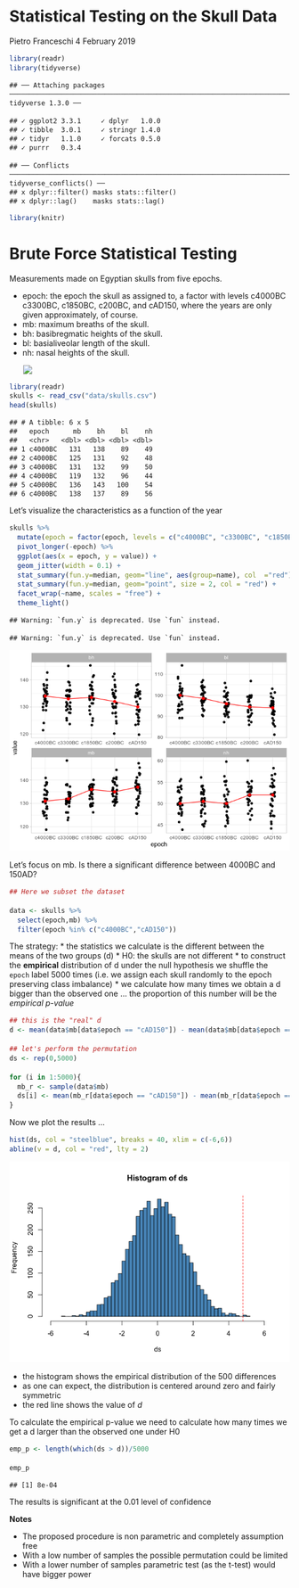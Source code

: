 Statistical Testing on the Skull Data
================
Pietro Franceschi
4 February 2019

``` r
library(readr)
library(tidyverse)
```

    ## ── Attaching packages ────────────────────────────────────────────────────────────────────────────────────────────────────────────────────────────────── tidyverse 1.3.0 ──

    ## ✓ ggplot2 3.3.1     ✓ dplyr   1.0.0
    ## ✓ tibble  3.0.1     ✓ stringr 1.4.0
    ## ✓ tidyr   1.1.0     ✓ forcats 0.5.0
    ## ✓ purrr   0.3.4

    ## ── Conflicts ───────────────────────────────────────────────────────────────────────────────────────────────────────────────────────────────────── tidyverse_conflicts() ──
    ## x dplyr::filter() masks stats::filter()
    ## x dplyr::lag()    masks stats::lag()

``` r
library(knitr)
```

# Brute Force Statistical Testing

Measurements made on Egyptian skulls from five epochs.

  - epoch: the epoch the skull as assigned to, a factor with levels
    c4000BC c3300BC, c1850BC, c200BC, and cAD150, where the years are
    only given approximately, of course.
  - mb: maximum breaths of the skull.
  - bh: basibregmatic heights of the skull.
  - bl: basialiveolar length of the skull.
  - nh: nasal heights of the
skull.

<img src="images/skulls.png" width="90%" style="display: block; margin: auto;" />

``` r
library(readr)
skulls <- read_csv("data/skulls.csv")
head(skulls)
```

    ## # A tibble: 6 x 5
    ##   epoch      mb    bh    bl    nh
    ##   <chr>   <dbl> <dbl> <dbl> <dbl>
    ## 1 c4000BC   131   138    89    49
    ## 2 c4000BC   125   131    92    48
    ## 3 c4000BC   131   132    99    50
    ## 4 c4000BC   119   132    96    44
    ## 5 c4000BC   136   143   100    54
    ## 6 c4000BC   138   137    89    56

Let’s visualize the characteristics as a function of the year

``` r
skulls %>% 
  mutate(epoch = factor(epoch, levels = c("c4000BC", "c3300BC", "c1850BC","c200BC","cAD150"))) %>% 
  pivot_longer(-epoch) %>% 
  ggplot(aes(x = epoch, y = value)) + 
  geom_jitter(width = 0.1) +
  stat_summary(fun.y=median, geom="line", aes(group=name), col  ="red")  + 
  stat_summary(fun.y=median, geom="point", size = 2, col = "red") +  
  facet_wrap(~name, scales = "free") +
  theme_light()
```

    ## Warning: `fun.y` is deprecated. Use `fun` instead.
    
    ## Warning: `fun.y` is deprecated. Use `fun` instead.

![](figs/skullunnamed-chunk-4-1.png)<!-- -->

Let’s focus on mb. Is there a significant difference between 4000BC and
150AD?

``` r
## Here we subset the dataset

data <- skulls %>% 
  select(epoch,mb) %>% 
  filter(epoch %in% c("c4000BC","cAD150"))
```

The strategy: \* the statistics we calculate is the different between
the means of the two groups (d) \* H0: the skulls are not different \*
to construct the **empirical** distribution of d under the null
hypothesis we shuffle the `epoch` label 5000 times (i.e. we assign each
skull randomly to the epoch preserving class imbalance) \* we calculate
how many times we obtain a d bigger than the observed one … the
proportion of this number will be the *empirical p-value*

``` r
## this is the "real" d
d <- mean(data$mb[data$epoch == "cAD150"]) - mean(data$mb[data$epoch == "c4000BC"])

## let's perform the permutation
ds <- rep(0,5000)

for (i in 1:5000){
  mb_r <- sample(data$mb)
  ds[i] <- mean(mb_r[data$epoch == "cAD150"]) - mean(mb_r[data$epoch == "c4000BC"])
}
```

Now we plot the results …

``` r
hist(ds, col = "steelblue", breaks = 40, xlim = c(-6,6))
abline(v = d, col = "red", lty = 2)
```

![](figs/skullunnamed-chunk-7-1.png)<!-- -->

  - the histogram shows the empirical distribution of the 500
    differences
  - as one can expect, the distribution is centered around zero and
    fairly symmetric
  - the red line shows the value of *d*

To calculate the empirical p-value we need to calculate how many times
we get a d larger than the observed one under H0

``` r
emp_p <- length(which(ds > d))/5000

emp_p
```

    ## [1] 8e-04

The results is significant at the 0.01 level of confidence

**Notes**

  - The proposed procedure is non parametric and completely assumption
    free
  - With a low number of samples the possible permutation could be
    limited
  - With a lower number of samples parametric test (as the t-test) would
    have bigger power
